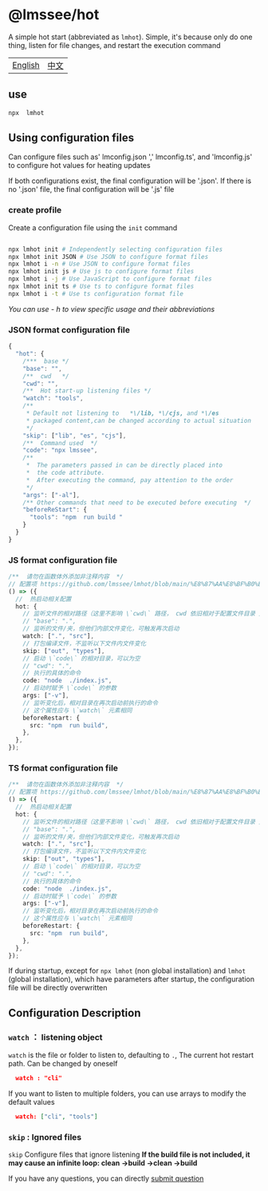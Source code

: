 # @lmssee/hot

A simple hot start (abbreviated as `lmhot`). Simple, it's because only do one thing, listen for file changes, and restart the execution command

<table><tr>
<td><a href="https://github.com/lmssee/lmhot/blob/main/ReadMe.md"  target="_self">English</a></td>
<td><a href="https://github.com/lmssee/lmhot/blob/main/自述文件.md"  target="_self">中文</a></td>
</tr></table>

## use

```sh
npx  lmhot
```

## Using configuration files

Can configure files such as' lmconfig.json ',' lmconfig.ts', and 'lmconfig.js' to configure hot values for heating updates

If both configurations exist, the final configuration will be '.json'. If there is no '.json' file, the final configuration will be '.js' file

### create profile

Create a configuration file using the `init` command

```sh

npx lmhot init # Independently selecting configuration files
npx lmhot init JSON # Use JSON to configure format files
npx lmhot i -n # Use JSON to configure format files
npx lmhot init js # Use js to configure format files
npx lmhot i -j # Use JavaScript to configure format files
npx lmhot init ts # Use ts to configure format files
npx lmhot i -t # Use ts configuration format file
```

_You can use - h to view specific usage and their abbreviations_

### JSON format configuration file

```ts
{
  "hot": {
    /***  base */
    "base": "",
    /**  cwd   */
    "cwd": "",
    /**  Hot start-up listening files */
    "watch": "tools",
    /**
     * Default not listening to   *\/lib, *\/cjs, and *\/es
     * packaged content,can be changed according to actual situation
     */
    "skip": ["lib", "es", "cjs"],
    /**  Command used  */
    "code": "npx lmssee",
    /**
     *  The parameters passed in can be directly placed into
     *  the code attribute.
     *  After executing the command, pay attention to the order
     */
    "args": ["-al"],
    /** Other commands that need to be executed before executing  */
    "beforeReStart": {
      "tools": "npm  run build "
    }
  }
}
```

### JS format configuration file

```ts
/**  请勿在函数体外添加非注释内容  */
// 配置项 https://github.com/lmssee/lmhot/blob/main/%E8%87%AA%E8%BF%B0%E6%96%87%E4%BB%B6.md#配置说明
() => ({
  //  热启动相关配置
  hot: {
    // 监听文件的相对路径（这里不影响 \`cwd\` 路径， cwd 依旧相对于配置文件目录 ）
    // "base": ".",
    // 监听的文件/夹，但他们内部文件变化，可触发再次启动
    watch: [".", "src"],
    // 打包编译文件，不监听以下文件内文件变化
    skip: ["out", "types"],
    // 启动 \`code\` 的相对目录，可以为空
    // "cwd": ".",
    // 执行的具体的命令
    code: "node  ./index.js",
    // 启动时赋予 \`code\` 的参数
    args: ["-v"],
    // 监听变化后，相对目录在再次启动前执行的命令
    // 这个属性应与 \`watch\` 元素相同
    beforeRestart: {
      src: "npm  run build",
    },
  },
});
```

### TS format configuration file

```ts
/**  请勿在函数体外添加非注释内容  */
// 配置项 https://github.com/lmssee/lmhot/blob/main/%E8%87%AA%E8%BF%B0%E6%96%87%E4%BB%B6.md#配置说明
() => ({
  //  热启动相关配置
  hot: {
    // 监听文件的相对路径（这里不影响 \`cwd\` 路径， cwd 依旧相对于配置文件目录 ）
    // "base": ".",
    // 监听的文件/夹，但他们内部文件变化，可触发再次启动
    watch: [".", "src"],
    // 打包编译文件，不监听以下文件内文件变化
    skip: ["out", "types"],
    // 启动 \`code\` 的相对目录，可以为空
    // "cwd": ".",
    // 执行的具体的命令
    code: "node  ./index.js",
    // 启动时赋予 \`code\` 的参数
    args: ["-v"],
    // 监听变化后，相对目录在再次启动前执行的命令
    // 这个属性应与 \`watch\` 元素相同
    beforeRestart: {
      src: "npm  run build",
    },
  },
});
```

If during startup, except for `npx lmhot` (non global installation) and `lmhot` (global installation), which have parameters after startup, the configuration file will be directly overwritten

## Configuration Description

### `watch` ： listening object

`watch` is the file or folder to listen to, defaulting to `.`, The current hot restart path. Can be changed by oneself

```json
  watch : "cli"
```

If you want to listen to multiple folders, you can use arrays to modify the default values

```json
  watch: ["cli", "tools"]
```

### `skip` : Ignored files

`skip` Configure files that ignore listening **If the build file is not included, it may cause an infinite loop: clean ->build ->clean ->build**

If you have any questions, you can directly [submit question](https://github.com/lmssee/lmhot/issues/new)
